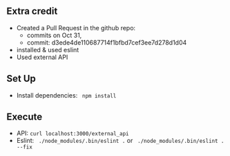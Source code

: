## Extra credit  
- Created a Pull Request in the github repo: 
  - commits on Oct 31, 
  - commit: d3ede4de110687714f1bfbd7cef3ee7d278d1d04
- installed & used eslint 
- Used external API


## Set Up
- Install dependencies: ``` npm install```

## Execute 
- API: ```curl localhost:3000/external_api```  
- Eslint: ``` ./node_modules/.bin/eslint .``` or ``` ./node_modules/.bin/eslint . --fix```
